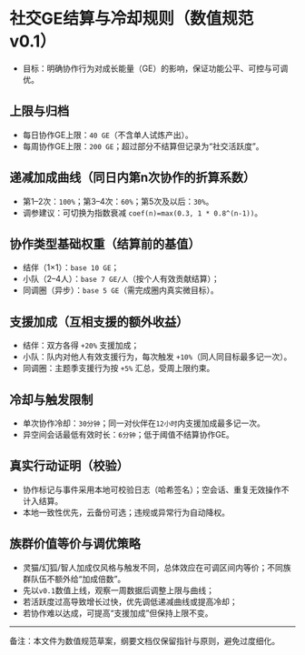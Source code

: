 # 社交GE结算与冷却规则（数值规范 v0.1）

- 目标：明确协作行为对成长能量（GE）的影响，保证功能公平、可控与可调优。

## 上限与归档
- 每日协作GE上限：`40 GE`（不含单人试炼产出）。
- 每周协作GE上限：`200 GE`；超过部分不结算但记录为“社交活跃度”。

## 递减加成曲线（同日内第n次协作的折算系数）
- 第1–2次：`100%`；第3–4次：`60%`；第5次及以后：`30%`。
- 调参建议：可切换为指数衰减 `coef(n)=max(0.3, 1 * 0.8^(n-1))`。

## 协作类型基础权重（结算前的基值）
- 结伴（1×1）：`base 10 GE`；
- 小队（2–4人）：`base 7 GE/人`（按个人有效贡献结算）；
- 同调圈（异步）：`base 5 GE`（需完成圈内真实微目标）。

## 支援加成（互相支援的额外收益）
- 结伴：双方各得 `+20%` 支援加成；
- 小队：队内对他人有效支援行为，每次触发 `+10%`（同人同目标最多记一次）。
- 同调圈：主题季支援行为按 `+5%` 汇总，受周上限约束。

## 冷却与触发限制
- 单次协作冷却：`30分钟`；同一对伙伴在`12小时`内支援加成最多记一次。
- 异空间会话最低有效时长：`6分钟`；低于阈值不结算协作GE。

## 真实行动证明（校验）
- 协作标记与事件采用本地可校验日志（哈希签名）；空会话、重复无效操作不计入结算。
- 本地一致性优先，云备份可选；违规或异常行为自动降权。

## 族群价值等价与调优策略
- 灵猫/幻狐/智人加成仅风格与触发不同，总体效应在可调区间内等价；不同族群队伍不额外给“加成倍数”。
- 先以`v0.1`数值上线，观察一周数据后调整上限与曲线；
- 若活跃度过高导致增长过快，优先调低递减曲线或提高冷却；
- 若协作难以达成，可提高“支援加成”但保持上限不变。

---

备注：本文件为数值规范草案，纲要文档仅保留指针与原则，避免过度细化。